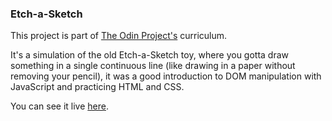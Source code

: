 ### Etch-a-Sketch

This project is part of [The Odin Project's](https://www.theodinproject.com) curriculum.

It's a simulation of the old Etch-a-Sketch toy, where you gotta draw something in a single continuous line (like drawing in a paper without removing your pencil), it was a good introduction to DOM manipulation with JavaScript and practicing HTML and CSS.

You can see it live [here](https://ghfinatti.github.io/etch-a-sketch/).